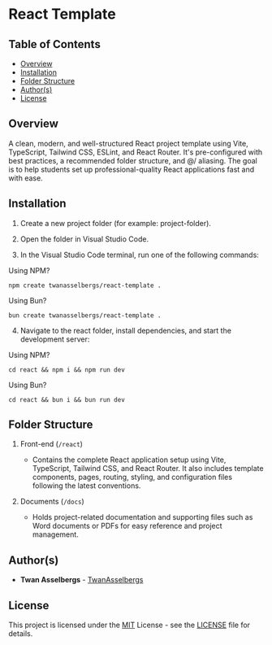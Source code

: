 # React Template

## Table of Contents

- [Overview](#overview)
- [Installation](#installation)
- [Folder Structure](#folder-structure)
- [Author(s)](#authors)
- [License](#license)

## Overview

A clean, modern, and well-structured React project template using Vite, TypeScript, Tailwind CSS, ESLint, and React Router. It's pre-configured with best practices, a recommended folder structure, and @/ aliasing. The goal is to help students set up professional-quality React applications fast and with ease.

## Installation

1. Create a new project folder (for example: project-folder).

2. Open the folder in Visual Studio Code.

3. In the Visual Studio Code terminal, run one of the following commands:

Using NPM?

```
npm create twanasselbergs/react-template .
```

Using Bun?

```
bun create twanasselbergs/react-template .
```

4. Navigate to the react folder, install dependencies, and start the development server:

Using NPM?

```
cd react && npm i && npm run dev
```

Using Bun?

```
cd react && bun i && bun run dev
```

## Folder Structure

1. Front-end (`/react`)

   - Contains the complete React application setup using Vite, TypeScript, Tailwind CSS, and React Router. It also includes template components, pages, routing, styling, and configuration files following the latest conventions.

2. Documents (`/docs`)

   - Holds project-related documentation and supporting files such as Word documents or PDFs for easy reference and project management.

## Author(s)

- **Twan Asselbergs** - [TwanAsselbergs](https://github.com/TwanAsselbergs)

## License

This project is licensed under the [MIT](LICENSE) License - see the [LICENSE](LICENSE) file for details.
